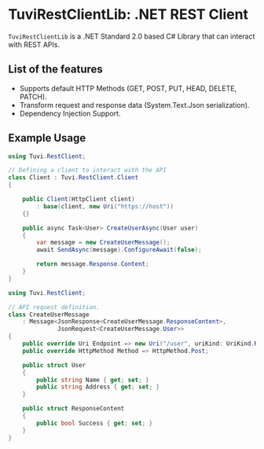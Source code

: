 # TuviRestClientLib: .NET REST Client

`TuviRestClientLib` is a .NET Standard 2.0 based C# Library that can interact with REST APIs.

## List of the features

- Supports default HTTP Methods (GET, POST, PUT, HEAD, DELETE,  PATCH).
- Transform request and response data (System.Text.Json serialization).
- Dependency Injection Support.

## Example Usage

```C#
using Tuvi.RestClient;

// Defining a client to interact with the API
class Client : Tuvi.RestClient.Client
{

    public Client(HttpClient client)
        : base(client, new Uri("https://host"))
    {}

    public async Task<User> CreateUserAsync(User user)
    {
        var message = new CreateUserMessage();
        await SendAsync(message).ConfigureAwait(false);

        return message.Response.Content;
    }
}
```

```C#
using Tuvi.RestClient;

// API request definition.
class CreateUserMessage 
    : Message<JsonResponse<CreateUserMessage.ResponseContent>,      
              JsonRequest<CreateUserMessage.User>>
{
    public override Uri Endpoint => new Uri("/user", uriKind: UriKind.Relative);
    public override HttpMethod Method => HttpMethod.Post;

    public struct User
    {
        public string Name { get; set; }
        public string Address { get; set; }
    }

    public struct ResponseContent
    {
        public bool Success { get; set; }
    }
}
```
